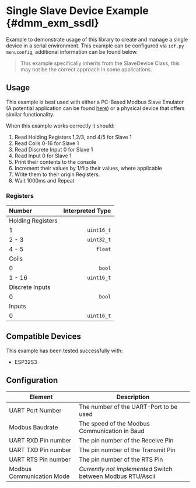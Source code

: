 # Single Slave Device Example {#dmm_exm_ssdI}

Example to demonstrate usage of this library to create and manage a single device in a serial environment.
This example can be configured via `idf.py menuconfig`, additional information can be found below.

> This example specifically inherits from the SlaveDevice Class, this may not be the correct approach in
> some applications.

## Usage

This example is best used with either a PC-Based Modbus Slave Emulator (A potential application can be found
[here](https://www.modbustools.com/modbus_slave.html)) or a physical device that offers similar functionality.

When this example works correctly it should:
1. Read Holding Registers 1,2/3, and 4/5 for Slave 1
2. Read Coils 0-16 for Slave 1
3. Read Discrete Input 0 for Slave 1
4. Read Input 0 for Slave 1
2. Print their contents to the console
3. Increment their values by 1/flip their values, where applicable
4. Write them to their origin Registers.
5. Wait 1000ms and Repeat

### Registers

| Number            | Interpreted Type |
|:------------------|-----------------:|
| Holding Registers |
| 1                 |       `uint16_t` |
| 2 - 3             |       `uint32_t` |
| 4 - 5             |          `float` |
| Coils             |
| 0                 |           `bool` |
| 1 - 16            |       `uint16_t` |
| Discrete Inputs   |
| 0                 |           `bool` |
| Inputs            |
| 0                 |       `uint16_t` |


## Compatible Devices

This example has been tested successfully with:
- ESP32S3

## Configuration

| Element                   | Description                                                 |
|---------------------------|-------------------------------------------------------------|
| UART Port Number          | The number of the UART-Port to be used                      |
| Modbus Baudrate           | The speed of the Modbus Communication in Baud               |
| UART RXD Pin number       | The pin number of the Receive Pin                           |
| UART TXD Pin number       | The pin number of the Transmit Pin                          |
| UART RTS Pin number       | The pin number of the RTS Pin                               |
| Modbus Communication Mode | *Currently not implemented* Switch between Modbus RTU/Ascii |
